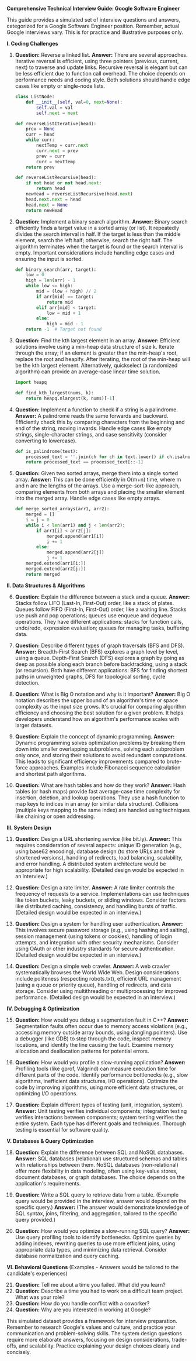 **Comprehensive Technical Interview Guide: Google Software Engineer**

This guide provides a simulated set of interview questions and answers, categorized for a Google Software Engineer position.  Remember, actual Google interviews vary. This is for practice and illustrative purposes only.

**I. Coding Challenges**

1. **Question:** Reverse a linked list.
   **Answer:**  There are several approaches.  Iterative reversal is efficient, using three pointers (previous, current, next) to traverse and update links. Recursive reversal is elegant but can be less efficient due to function call overhead.  The choice depends on performance needs and coding style.  Both solutions should handle edge cases like empty or single-node lists.

   ```python
   class ListNode:
       def __init__(self, val=0, next=None):
           self.val = val
           self.next = next

   def reverseListIterative(head):
       prev = None
       curr = head
       while curr:
           nextTemp = curr.next
           curr.next = prev
           prev = curr
           curr = nextTemp
       return prev

   def reverseListRecursive(head):
       if not head or not head.next:
           return head
       newHead = reverseListRecursive(head.next)
       head.next.next = head
       head.next = None
       return newHead
   ```

2. **Question:** Implement a binary search algorithm.
   **Answer:** Binary search efficiently finds a target value in a sorted array (or list).  It repeatedly divides the search interval in half. If the target is less than the middle element, search the left half; otherwise, search the right half.  The algorithm terminates when the target is found or the search interval is empty.  Important considerations include handling edge cases and ensuring the input is sorted.

   ```python
   def binary_search(arr, target):
       low = 0
       high = len(arr) - 1
       while low <= high:
           mid = (low + high) // 2
           if arr[mid] == target:
               return mid
           elif arr[mid] < target:
               low = mid + 1
           else:
               high = mid - 1
       return -1  # Target not found
   ```

3. **Question:** Find the kth largest element in an array.
   **Answer:**  Efficient solutions involve using a min-heap data structure of size k. Iterate through the array; if an element is greater than the min-heap's root, replace the root and heapify.  After iterating, the root of the min-heap will be the kth largest element.  Alternatively, quickselect (a randomized algorithm) can provide an average-case linear time solution.

   ```python
   import heapq

   def find_kth_largest(nums, k):
       return heapq.nlargest(k, nums)[-1]
   ```

4. **Question:** Implement a function to check if a string is a palindrome.
   **Answer:** A palindrome reads the same forwards and backward.  Efficiently check this by comparing characters from the beginning and end of the string, moving inwards.  Handle edge cases like empty strings, single-character strings, and case sensitivity (consider converting to lowercase).

   ```python
   def is_palindrome(text):
       processed_text = ''.join(ch for ch in text.lower() if ch.isalnum())
       return processed_text == processed_text[::-1]
   ```

5. **Question:**  Given two sorted arrays, merge them into a single sorted array.
   **Answer:** This can be done efficiently in O(m+n) time, where m and n are the lengths of the arrays. Use a merge-sort-like approach, comparing elements from both arrays and placing the smaller element into the merged array.  Handle edge cases like empty arrays.

   ```python
   def merge_sorted_arrays(arr1, arr2):
       merged = []
       i = j = 0
       while i < len(arr1) and j < len(arr2):
           if arr1[i] < arr2[j]:
               merged.append(arr1[i])
               i += 1
           else:
               merged.append(arr2[j])
               j += 1
       merged.extend(arr1[i:])
       merged.extend(arr2[j:])
       return merged
   ```


**II. Data Structures & Algorithms**

6. **Question:** Explain the difference between a stack and a queue.
   **Answer:** Stacks follow LIFO (Last-In, First-Out) order, like a stack of plates. Queues follow FIFO (First-In, First-Out) order, like a waiting line.  Stacks use push and pop operations; queues use enqueue and dequeue operations.  They have different applications: stacks for function calls, undo/redo, expression evaluation; queues for managing tasks, buffering data.

7. **Question:** Describe different types of graph traversals (BFS and DFS).
   **Answer:** Breadth-First Search (BFS) explores a graph level by level, using a queue.  Depth-First Search (DFS) explores a graph by going as deep as possible along each branch before backtracking, using a stack (or recursion).  Both have different applications: BFS for finding shortest paths in unweighted graphs, DFS for topological sorting, cycle detection.

8. **Question:** What is Big O notation and why is it important?
   **Answer:** Big O notation describes the upper bound of an algorithm's time or space complexity as the input size grows. It's crucial for comparing algorithm efficiency and choosing the best solution for a given problem.  It helps developers understand how an algorithm's performance scales with larger datasets.

9. **Question:** Explain the concept of dynamic programming.
   **Answer:** Dynamic programming solves optimization problems by breaking them down into smaller overlapping subproblems, solving each subproblem only once, and storing their solutions to avoid redundant computations.  This leads to significant efficiency improvements compared to brute-force approaches.  Examples include Fibonacci sequence calculation and shortest path algorithms.

10. **Question:** What are hash tables and how do they work?
    **Answer:** Hash tables (or hash maps) provide fast average-case time complexity for insertion, deletion, and lookup operations. They use a hash function to map keys to indices in an array (or similar data structure).  Collisions (multiple keys mapping to the same index) are handled using techniques like chaining or open addressing.


**III. System Design**

11. **Question:** Design a URL shortening service (like bit.ly).
    **Answer:**  This requires consideration of several aspects:  unique ID generation (e.g., using base62 encoding), database design (to store URLs and their shortened versions), handling of redirects, load balancing, scalability, and error handling.  A distributed system architecture would be appropriate for high scalability.  (Detailed design would be expected in an interview.)

12. **Question:** Design a rate limiter.
    **Answer:**  A rate limiter controls the frequency of requests to a service.  Implementations can use techniques like token buckets, leaky buckets, or sliding windows.  Consider factors like distributed caching, consistency, and handling bursts of traffic. (Detailed design would be expected in an interview.)

13. **Question:** Design a system for handling user authentication.
    **Answer:** This involves secure password storage (e.g., using hashing and salting), session management (using tokens or cookies), handling of login attempts, and integration with other security mechanisms.  Consider using OAuth or other industry standards for secure authentication. (Detailed design would be expected in an interview.)

14. **Question:** Design a simple web crawler.
    **Answer:** A web crawler systematically browses the World Wide Web.  Design considerations include politeness (respecting robots.txt), efficient URL management (using a queue or priority queue), handling of redirects, and data storage.  Consider using multithreading or multiprocessing for improved performance. (Detailed design would be expected in an interview.)


**IV. Debugging & Optimization**

15. **Question:** How would you debug a segmentation fault in C++?
    **Answer:** Segmentation faults often occur due to memory access violations (e.g., accessing memory outside array bounds, using dangling pointers).  Use a debugger (like GDB) to step through the code, inspect memory locations, and identify the line causing the fault.  Examine memory allocation and deallocation patterns for potential errors.

16. **Question:** How would you profile a slow-running application?
    **Answer:** Profiling tools (like gprof, Valgrind) can measure execution time for different parts of the code.  Identify performance bottlenecks (e.g., slow algorithms, inefficient data structures, I/O operations).  Optimize the code by improving algorithms, using more efficient data structures, or optimizing I/O operations.

17. **Question:** Explain different types of testing (unit, integration, system).
    **Answer:** Unit testing verifies individual components; integration testing verifies interactions between components; system testing verifies the entire system.  Each type has different goals and techniques.  Thorough testing is essential for software quality.


**V. Databases & Query Optimization**

18. **Question:** Explain the difference between SQL and NoSQL databases.
    **Answer:** SQL databases (relational) use structured schemas and tables with relationships between them.  NoSQL databases (non-relational) offer more flexibility in data modeling, often using key-value stores, document databases, or graph databases.  The choice depends on the application's requirements.

19. **Question:** Write a SQL query to retrieve data from a table. (Example query would be provided in the interview,  answer would depend on the specific query.)
    **Answer:**  (The answer would demonstrate knowledge of SQL syntax, joins, filtering, and aggregation, tailored to the specific query provided.)

20. **Question:** How would you optimize a slow-running SQL query?
    **Answer:** Use query profiling tools to identify bottlenecks.  Optimize queries by adding indexes, rewriting queries to use more efficient joins, using appropriate data types, and minimizing data retrieval.  Consider database normalization and query caching.


**VI. Behavioral Questions** (Examples - Answers would be tailored to the candidate's experiences)

21. **Question:** Tell me about a time you failed.  What did you learn?
22. **Question:** Describe a time you had to work on a difficult team project.  What was your role?
23. **Question:** How do you handle conflict with a coworker?
24. **Question:** Why are you interested in working at Google?


This simulated dataset provides a framework for interview preparation.  Remember to research Google's values and culture, and practice your communication and problem-solving skills.  The system design questions require more elaborate answers, focusing on design considerations, trade-offs, and scalability.  Practice explaining your design choices clearly and concisely.